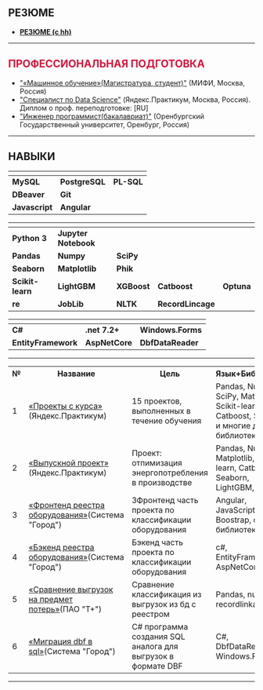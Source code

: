 ## **РЕЗЮМЕ**

* [**РЕЗЮМЕ (с hh)**](https://github.com/CrimsonFox-hub/CrimsonFox-hub/blob/main/Решетило%20Никита%20Сергеевич.pdf "Ссылка на резюме")

---
## **<font color='crimson'>ПРОФЕССИОНАЛЬНАЯ ПОДГОТОВКА</font>**

* ["«Машинное обучение»(Магистратура, студент)"](https://admission.mephi.ru/program/3145) (МИФИ, Москва, Россия)
* ["Специалист по Data Science"](https://practicum.yandex.ru/data-scientist/?from=catalog "Образовательная программа") (Яндекс.Практикум, Москва, Россия). Диплом о проф. переподготовке: [RU]<!--(https://github.com/egorumaev/cv-egorumaev/blob/main/2023%20DS%20%D0%AE%D0%BC%D0%B0%D0%B5%D0%B2%20%D0%95.%20%D0%94%D0%B8%D0%BF%D0%BB%D0%BE%D0%BC%20RU.pdf "Ссылка на диплом") / [ENG](https://github.com/egorumaev/cv-egorumaev/blob/main/2023%20DS%20%D0%AE%D0%BC%D0%B0%D0%B5%D0%B2%20%D0%95.%20%D0%94%D0%B8%D0%BF%D0%BB%D0%BE%D0%BC%20ENG.pdf "Ссылка на диплом"). 2022-2023-->
* ["Инженер программист(бакалавриат)"](http://www.osu.ru/doc/647/spec/7078/lvl/3/ksp/5244) (Оренбургский Государственный университет, Оренбург, Россия)

---

## **НАВЫКИ**

| <!-- --> | <!-- --> | <!-- --> |
|:-----|:-----|:-----|
| **MySQL** | **PostgreSQL** | **PL-SQL** |
| **DBeaver** | **Git** |  |
| **Javascript** | **Angular** |  |

| <!-- --> | <!-- --> | <!-- --> | <!-- --> | <!-- --> |
|:-----|:-----|:-----|:-----|:-----|
| **Python 3** | **Jupyter Notebook** |  |  |  |
| **Pandas**  | **Numpy** | **SciPy** |  |  |
| **Seaborn** | **Matplotlib** | **Phik** |  |  |
| **Scikit-learn** | **LightGBM** | **XGBoost** | **Catboost** | **Optuna** |
| **re** | **JobLib** | **NLTK** | **RecordLincage** |  |

| <!-- --> | <!-- --> | <!-- --> |
|:-----|:-----|:-----|
| **C#** | **.net 7.2+** | **Windows.Forms** |
| **EntityFramework** | **AspNetCore** | **DbfDataReader** |

---
<table>
<tr>
  <th>№</th>
  <th>Название</th>
  <th>Цель</th>
  <th>Язык+Библиотеки</th>
</tr> 

<tr>
  <td>1</td>
  <td><a href = "https://github.com/CrimsonFox-hub/Practicum_DS">«Проекты с курса»</a> (Яндекс.Практикум)</td>
  <td>15  проектов, выполненных в течение обучения</td>
  <td>Pandas, Numpy, SciPy, Matplotlib, Scikit-learn, Catboost, Seaborn и многие другие библиотеки</td>
</tr>

<tr>
  <td>2</td>
  <td><a href = "https://github.com/CrimsonFox-hub/Practicum_DS/blob/main/15_.ipynb">«Выпускной проект»</a> (Яндекс.Практикум)</td>
  <td>Проект: отпимизация энергопотребления в производстве</td>
  <td>Pandas, Numpy, Matplotlib, Scikit-learn, Catboost, Seaborn, LightGBM, joblib</td>
</tr>

<tr>
  <td>3</td>
  <td><a href = "https://github.com/CrimsonFox-hub/SystemStorageServiceClient">«Фронтенд реестра оборудования»</a>(Система "Город")</td>
  <td>ЗФронтенд часть проекта по классификации оборудования</td>
  <td>Angular, JavaScript, Boostrap, css+ библиотеки</td>
</tr>

<tr>
  <td>4</td>
  <td><a href = "https://github.com/CrimsonFox-hub/SystemStorageServiceAPI">«Бэкенд реестра оборудования»</a>(Система "Город")</td>
  <td>Бэкенд часть проекта по классификации оборудования</td>
  <td>c#, EntityFramework, AspNetCore</td>
</tr>

<tr>
  <td>5</td>
  <td><a href = "https://github.com/CrimsonFox-hub/2_excel_merge">«Сравнение выгрузок на предмет потерь»</a>(ПАО "T+")</td>
  <td>Сравнение классификация из выгрузок из бд с реестром</td>
  <td>Pandas, numpy, recordlinkage</td>
</tr>

<tr>
  <td>6</td>
  <td><a href = "https://github.com/CrimsonFox-hub/dbf-to-oracle">«Миграция dbf в sql»</a>(Система "Город")</td>
  <td>C# программа создания SQL аналога для выгрузок в формате DBF</td>
  <td>C#, DbfDataReader, Windows.Forms</td>
</tr>
</table>

---
